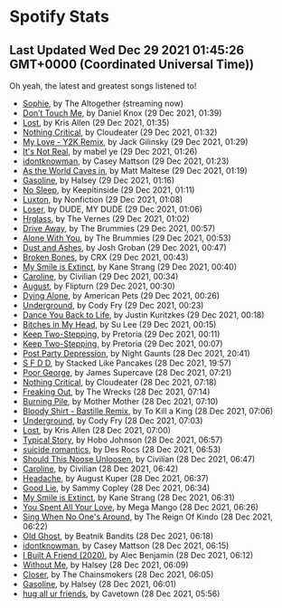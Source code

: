 
# Spotify Stats
## Last Updated Wed Dec 29 2021 01:45:26 GMT+0000 (Coordinated Universal Time))

Oh yeah, the latest and greatest songs listened to!

- [Sophie](https://www.last.fm/music/The+Altogether/_/Sophie), by The Altogether (streaming now)
- [Don’t Touch Me](https://www.last.fm/music/Daniel+Knox/_/Don%E2%80%99t+Touch+Me), by Daniel Knox (29 Dec 2021, 01:39)
- [Lost](https://www.last.fm/music/Kris+Allen/_/Lost), by Kris Allen (29 Dec 2021, 01:35)
- [Nothing Critical](https://www.last.fm/music/Cloudeater/_/Nothing+Critical), by Cloudeater (29 Dec 2021, 01:32)
- [My Love - Y2K Remix](https://www.last.fm/music/Jack+Gilinsky/_/My+Love+-+Y2K+Remix), by Jack Gilinsky (29 Dec 2021, 01:29)
- [It's Not Real](https://www.last.fm/music/mabel+ye/_/It%27s+Not+Real), by mabel ye (29 Dec 2021, 01:26)
- [idontknowman](https://www.last.fm/music/Casey+Mattson/_/idontknowman), by Casey Mattson (29 Dec 2021, 01:23)
- [As the World Caves in](https://www.last.fm/music/Matt+Maltese/_/As+the+World+Caves+in), by Matt Maltese (29 Dec 2021, 01:19)
- [Gasoline](https://www.last.fm/music/Halsey/_/Gasoline), by Halsey (29 Dec 2021, 01:16)
- [No Sleep](https://www.last.fm/music/Keepitinside/_/No+Sleep), by Keepitinside (29 Dec 2021, 01:11)
- [Luxton](https://www.last.fm/music/Nonfiction/_/Luxton), by Nonfiction (29 Dec 2021, 01:08)
- [Loser](https://www.last.fm/music/DUDE,+MY+DUDE/_/Loser), by DUDE, MY DUDE (29 Dec 2021, 01:06)
- [Hrglass](https://www.last.fm/music/The+Vernes/_/Hrglass), by The Vernes (29 Dec 2021, 01:02)
- [Drive Away](https://www.last.fm/music/The+Brummies/_/Drive+Away), by The Brummies (29 Dec 2021, 00:57)
- [Alone With You](https://www.last.fm/music/The+Brummies/_/Alone+With+You), by The Brummies (29 Dec 2021, 00:53)
- [Dust and Ashes](https://www.last.fm/music/Josh+Groban/_/Dust+and+Ashes), by Josh Groban (29 Dec 2021, 00:47)
- [Broken Bones](https://www.last.fm/music/CRX/_/Broken+Bones), by CRX (29 Dec 2021, 00:43)
- [My Smile is Extinct](https://www.last.fm/music/Kane+Strang/_/My+Smile+is+Extinct), by Kane Strang (29 Dec 2021, 00:40)
- [Caroline](https://www.last.fm/music/Civilian/_/Caroline), by Civilian (29 Dec 2021, 00:34)
- [August](https://www.last.fm/music/Flipturn/_/August), by Flipturn (29 Dec 2021, 00:30)
- [Dying Alone](https://www.last.fm/music/American+Pets/_/Dying+Alone), by American Pets (29 Dec 2021, 00:26)
- [Underground](https://www.last.fm/music/Cody+Fry/_/Underground), by Cody Fry (29 Dec 2021, 00:23)
- [Dance You Back to Life](https://www.last.fm/music/Justin+Kuritzkes/_/Dance+You+Back+to+Life), by Justin Kuritzkes (29 Dec 2021, 00:18)
- [Bitches in My Head](https://www.last.fm/music/Su+Lee/_/Bitches+in+My+Head), by Su Lee (29 Dec 2021, 00:15)
- [Keep Two-Stepping](https://www.last.fm/music/Pretoria/_/Keep+Two-Stepping), by Pretoria (29 Dec 2021, 00:11)
- [Keep Two-Stepping](https://www.last.fm/music/Pretoria/_/Keep+Two-Stepping), by Pretoria (29 Dec 2021, 00:07)
- [Post Party Depression](https://www.last.fm/music/Night+Gaunts/_/Post+Party+Depression), by Night Gaunts (28 Dec 2021, 20:41)
- [S F D D](https://www.last.fm/music/Stacked+Like+Pancakes/_/S+F+D+D), by Stacked Like Pancakes (28 Dec 2021, 19:57)
- [Poor George](https://www.last.fm/music/James+Supercave/_/Poor+George), by James Supercave (28 Dec 2021, 07:21)
- [Nothing Critical](https://www.last.fm/music/Cloudeater/_/Nothing+Critical), by Cloudeater (28 Dec 2021, 07:18)
- [Freaking Out](https://www.last.fm/music/The+Wrecks/_/Freaking+Out), by The Wrecks (28 Dec 2021, 07:14)
- [Burning Pile](https://www.last.fm/music/Mother+Mother/_/Burning+Pile), by Mother Mother (28 Dec 2021, 07:10)
- [Bloody Shirt - Bastille Remix](https://www.last.fm/music/To+Kill+a+King/_/Bloody+Shirt+-+Bastille+Remix), by To Kill a King (28 Dec 2021, 07:06)
- [Underground](https://www.last.fm/music/Cody+Fry/_/Underground), by Cody Fry (28 Dec 2021, 07:03)
- [Lost](https://www.last.fm/music/Kris+Allen/_/Lost), by Kris Allen (28 Dec 2021, 07:00)
- [Typical Story](https://www.last.fm/music/Hobo+Johnson/_/Typical+Story), by Hobo Johnson (28 Dec 2021, 06:57)
- [suicide romantics](https://www.last.fm/music/Des+Rocs/_/suicide+romantics), by Des Rocs (28 Dec 2021, 06:53)
- [Should This Noose Unloosen](https://www.last.fm/music/Civilian/_/Should+This+Noose+Unloosen), by Civilian (28 Dec 2021, 06:47)
- [Caroline](https://www.last.fm/music/Civilian/_/Caroline), by Civilian (28 Dec 2021, 06:42)
- [Headache](https://www.last.fm/music/August+Kuper/_/Headache), by August Kuper (28 Dec 2021, 06:37)
- [Good Lie](https://www.last.fm/music/Sammy+Copley/_/Good+Lie), by Sammy Copley (28 Dec 2021, 06:34)
- [My Smile is Extinct](https://www.last.fm/music/Kane+Strang/_/My+Smile+is+Extinct), by Kane Strang (28 Dec 2021, 06:31)
- [You Spent All Your Love](https://www.last.fm/music/Mega+Mango/_/You+Spent+All+Your+Love), by Mega Mango (28 Dec 2021, 06:26)
- [Sing When No One's Around](https://www.last.fm/music/The+Reign+Of+Kindo/_/Sing+When+No+One%27s+Around), by The Reign Of Kindo (28 Dec 2021, 06:22)
- [Old Ghost](https://www.last.fm/music/Beatnik+Bandits/_/Old+Ghost), by Beatnik Bandits (28 Dec 2021, 06:18)
- [idontknowman](https://www.last.fm/music/Casey+Mattson/_/idontknowman), by Casey Mattson (28 Dec 2021, 06:15)
- [I Built A Friend (2020)](https://www.last.fm/music/Alec+Benjamin/_/I+Built+A+Friend+(2020)), by Alec Benjamin (28 Dec 2021, 06:12)
- [Without Me](https://www.last.fm/music/Halsey/_/Without+Me), by Halsey (28 Dec 2021, 06:09)
- [Closer](https://www.last.fm/music/The+Chainsmokers/_/Closer), by The Chainsmokers (28 Dec 2021, 06:05)
- [Gasoline](https://www.last.fm/music/Halsey/_/Gasoline), by Halsey (28 Dec 2021, 06:01)
- [hug all ur friends](https://www.last.fm/music/Cavetown/_/hug+all+ur+friends), by Cavetown (28 Dec 2021, 05:56)
